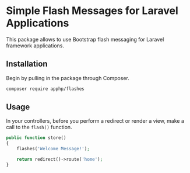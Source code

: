 # Simple Flash Messages for Laravel Applications

This package allows to use Bootstrap flash messaging for Laravel framework applications.

## Installation

Begin by pulling in the package through Composer.

```bash
composer require apphp/flashes
```

## Usage

In your controllers, before you perform a redirect or render a view, make a call to the `flash()` function.

```php
public function store()
{
    flashes('Welcome Message!');

    return redirect()->route('home');
}
```
